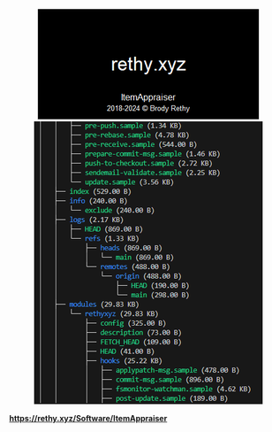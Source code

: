 <center><img src="screen.PNG"></center>
<center><img src="screen2.PNG"></center>

<b><a href="https://rethy.xyz/Software/ItemAppraiser">https://rethy.xyz/Software/ItemAppraiser</a></b>